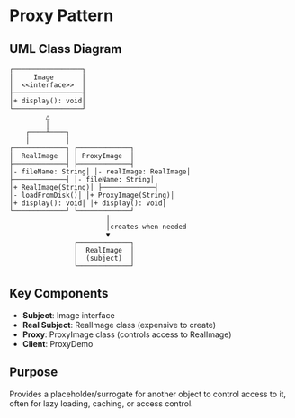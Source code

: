 # Proxy Pattern

## UML Class Diagram

```
┌─────────────────┐
│     Image       │
│  <<interface>>  │
├─────────────────┤
│+ display(): void│
└─────────────────┘
         △
         │
    ┌────┴────┐
    │         │
┌─────────────┐ ┌─────────────┐
│  RealImage  │ │ ProxyImage  │
├─────────────┤ ├─────────────┤
│- fileName: String│ │- realImage: RealImage│
├─────────────┤ │- fileName: String│
│+ RealImage(String)│ ├─────────────┤
│- loadFromDisk()│ │+ ProxyImage(String)│
│+ display(): void│ │+ display(): void│
└─────────────┘ └─────────────┘
                        │
                        │creates when needed
                        ▼
                ┌─────────────┐
                │  RealImage  │
                │  (subject)  │
                └─────────────┘
```

## Key Components
- **Subject**: Image interface
- **Real Subject**: RealImage class (expensive to create)
- **Proxy**: ProxyImage class (controls access to RealImage)
- **Client**: ProxyDemo

## Purpose
Provides a placeholder/surrogate for another object to control access to it, often for lazy loading, caching, or access control.
